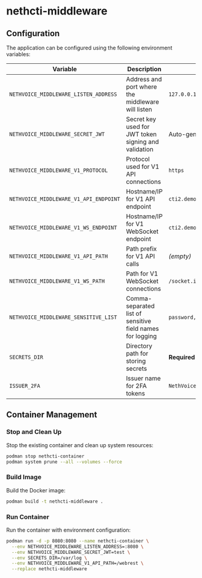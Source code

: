 # nethcti-middleware

## Configuration

The application can be configured using the following environment variables:

| Variable | Description | Default Value |
|----------|-------------|---------------|
| `NETHVOICE_MIDDLEWARE_LISTEN_ADDRESS` | Address and port where the middleware will listen | `127.0.0.1:8080` |
| `NETHVOICE_MIDDLEWARE_SECRET_JWT` | Secret key used for JWT token signing and validation | Auto-generated UUID |
| `NETHVOICE_MIDDLEWARE_V1_PROTOCOL` | Protocol used for V1 API connections | `https` |
| `NETHVOICE_MIDDLEWARE_V1_API_ENDPOINT` | Hostname/IP for V1 API endpoint | `cti2.demo-heron.sf.nethserver.net` |
| `NETHVOICE_MIDDLEWARE_V1_WS_ENDPOINT` | Hostname/IP for V1 WebSocket endpoint | `cti2.demo-heron.sf.nethserver.net` |
| `NETHVOICE_MIDDLEWARE_V1_API_PATH` | Path prefix for V1 API calls | _(empty)_ |
| `NETHVOICE_MIDDLEWARE_V1_WS_PATH` | Path for V1 WebSocket connections | `/socket.io` |
| `NETHVOICE_MIDDLEWARE_SENSITIVE_LIST` | Comma-separated list of sensitive field names for logging | `password,secret,token,passphrase,private,key` |
| `SECRETS_DIR` | Directory path for storing secrets | **Required** |
| `ISSUER_2FA` | Issuer name for 2FA tokens | `NethVoice` |

## Container Management

### Stop and Clean Up

Stop the existing container and clean up system resources:

```bash
podman stop nethcti-container
podman system prune --all --volumes --force
```

### Build Image

Build the Docker image:

```bash
podman build -t nethcti-middleware .
```

### Run Container

Run the container with environment configuration:

```bash
podman run -d -p 8080:8080 --name nethcti-container \
  --env NETHVOICE_MIDDLEWARE_LISTEN_ADDRESS=:8080 \
  --env NETHVOICE_MIDDLEWARE_SECRET_JWT=test \
  --env SECRETS_DIR=/var/log \
  --env NETHVOICE_MIDDLEWARE_V1_API_PATH=/webrest \
  --replace nethcti-middleware
```
